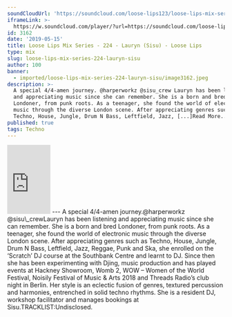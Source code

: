 ```yaml
---
soundCloudUrl: 'https://soundcloud.com/loose-lips123/loose-lips-mix-series-224-lauryn-sisu'
iframeLink: >-
  https://w.soundcloud.com/player/?url=https://soundcloud.com/loose-lips123/loose-lips-mix-series-224-lauryn-sisu&color=00aabb&auto_play=false&hide_related=false&show_comments=true&show_user=true&show_reposts=false
id: 3162
date: '2019-05-15'
title: Loose Lips Mix Series - 224 - Lauryn (Sisu) - Loose Lips
type: mix
slug: loose-lips-mix-series-224-lauryn-sisu
author: 100
banner:
  - imported/loose-lips-mix-series-224-lauryn-sisu/image3162.jpeg
description: >-
  A special 4/4-amen journey. @harperworkz @sisu_crew Lauryn has been listening
  and appreciating music since she can remember. She is a born and bred
  Londoner, from punk roots. As a teenager, she found the world of electronic
  music through the diverse London scene. After appreciating genres such as
  Techno, House, Jungle, Drum N Bass, Leftfield, Jazz, [...]Read More...
published: true
tags: Techno
---
```

<iframe id="sc-widget" title="title" width="100" height="160" scrolling="no" frameborder="yes" allow="autoplay" src="https://w.soundcloud.com/player/?url=https://soundcloud.com/loose-lips123/loose-lips-mix-series-224-lauryn-sisu&amp;color=00aabb&amp;auto_play=false&amp;hide_related=false&amp;show_comments=true&amp;show_user=true&amp;show_reposts=false"></iframe>
---
A special 4/4-amen journey.@harperworkz  
@sisu\_crewLauryn has been listening and appreciating music since she can remember. She is a born and bred Londoner, from punk roots. As a teenager, she found the world of electronic music through the diverse London scene. After appreciating genres such as Techno, House, Jungle, Drum N Bass, Leftfield, Jazz, Reggae, Punk and Ska, she enrolled on the ‘Scratch’ DJ course at the Southbank Centre and learnt to DJ. Since then she has been experimenting with Djing, music production and has played events at Hackney Showroom, Womb 2, WOW – Women of the World Festival, Noisily Festival of Music & Arts 2018 and Threads Radio’s club night in Berlin. Her style is an eclectic fusion of genres, textured percussion and harmonies, entrenched in solid techno rhythms. She is a resident DJ, workshop facilitator and manages bookings at Sisu.TRACKLIST:Undisclosed.